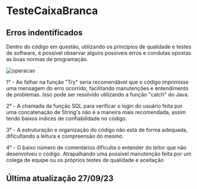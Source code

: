 # TesteCaixaBranca
## Erros indentificados

Dentro do código em questão, utilizando os princípios de qualidade e testes de software, é possível observar alguns possíveis erros e condutas opostas as boas normas de programação.

![operacao](img2.png)

1° - Ao falhar na função "Try" seria recomendável que o código imprimisse uma mensagem do erro ocorrido, facilitando manutenções e entendimento de problemas. Isso pode ser resolvido utilizando a função "catch" do Java.

2° - A chamada da função SQL para verificar o login do usuário feita por uma concatenação de String's não é a maneira mais recomendada, assim tendo baixos índices de confiabilidade no código.

3° - A estruturação e organização do código não está de forma adequada, dificultando a leitura e compreensão do mesmo.

4° - O baixo número de comentários dificulta o entender do leitor que não desenvolveu o código. Atrapalhando uma possível manutenção feita por um colega de equipe ou os próprios testes de qualidade e aceitação

## Última atualização 27/09/23
